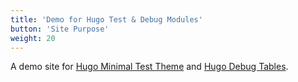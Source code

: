 ```yaml
---
title: 'Demo for Hugo Test & Debug Modules'
button: 'Site Purpose'
weight: 20
---
```


A demo site for [Hugo Minimal Test Theme](https://git.wildtechgarden.ca/danielfdickinson/hugoMinimalTestTheme) and [Hugo Debug Tables](https://git.wildtechgarden.ca/danielfdickinson/hugoDebugTables).
